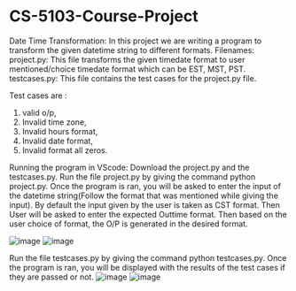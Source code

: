 # CS-5103-Course-Project
Date Time Transformation: In this project we are writing a program to transform the given datetime string to different formats.
Filenames:
project.py: This file transforms the given timedate format to user mentioned/choice timedate format which can be EST, MST, PST.
testcases.py: This file contains the test cases for the project.py file. 

Test cases are : 
1. valid o/p, 
2. Invalid time zone, 
3. Invalid hours format, 
4. Invalid date format, 
5. Invalid format all zeros.

Running the program in VScode:
Download the project.py and the testcases.py.
Run the file project.py by giving the command python project.py. Once the program is ran, you will be asked to enter the input of the datetime string(Follow the format that was mentioned while giving the input). By default the input given by the user is taken as CST format. Then User will be asked to enter the expected Outtime format. Then based on the user choice of format, the O/P is generated in the desired format.

![image](https://user-images.githubusercontent.com/52074918/229395719-11188407-8c56-4122-a642-decf4741efad.png)
![image](https://user-images.githubusercontent.com/52074918/229395808-6576b55e-1f91-4ac4-99ec-43784b9dc16f.png)


Run the file testcases.py by giving the command python testcases.py. Once the program is ran, you will be displayed with the results of the test cases if they are passed or not.
![image](https://user-images.githubusercontent.com/52074918/224467524-b4b2cb1a-b4b7-43de-be9f-eb7c57d12fbb.png)
![image](https://user-images.githubusercontent.com/52074918/224467509-8a1a3a64-b47e-4565-98d9-4b09450a3cbc.png)

